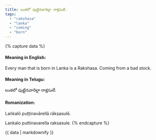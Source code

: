 ```yaml
---
title: లంకలో పుట్టినవారెల్లా రాక్షసులే.
tags:
  - "rakshasa"
  - "lanka"
  - "coming"
  - "born"
---
```


{% capture data %}
#### Meaning in English:
Every man that is born in Lanka is a Rakshasa.
Coming from a bad stock.

#### Meaning in Telugu:
లంకలో పుట్టినవారెల్లా రాక్షసులే.

#### Romanization:
Laṅkalō puṭṭinavārellā rākṣasulē.

Lankalo puttinavarella raksasule.
{% endcapture %}

{{ data | markdownify }}

